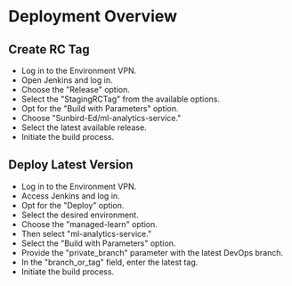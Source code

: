 # Deployment Overview

## Create RC Tag

* Log in to the Environment VPN.
* Open Jenkins and log in.
* Choose the "Release" option.
* Select the "StagingRCTag" from the available options.
* Opt for the "Build with Parameters" option.
* Choose "Sunbird-Ed/ml-analytics-service."
* Select the latest available release.
* Initiate the build process.

## Deploy Latest Version

* Log in to the Environment VPN.
* Access Jenkins and log in.
* Opt for the "Deploy" option.
* Select the desired environment.
* Choose the "managed-learn" option.
* Then select "ml-analytics-service."
* Select the "Build with Parameters" option.
* Provide the "private\_branch" parameter with the latest DevOps branch.
* In the "branch\_or\_tag" field, enter the latest tag.
* Initiate the build process.
